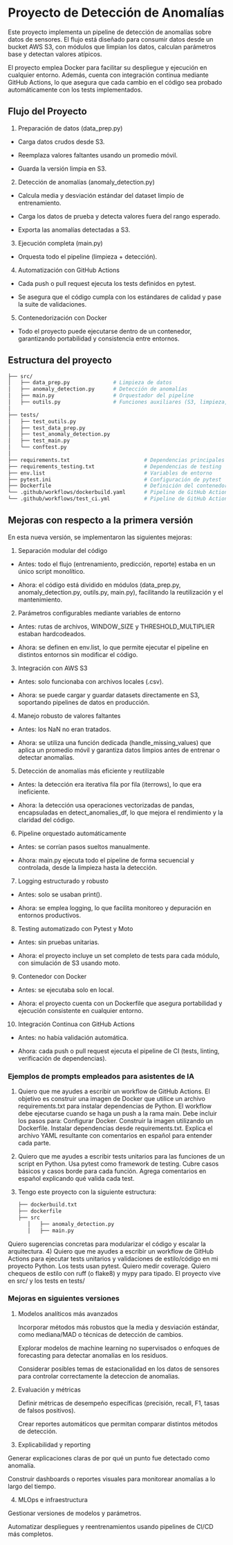 # Proyecto de Detección de Anomalías

Este proyecto implementa un pipeline de detección de anomalías sobre datos de sensores. El flujo está diseñado para consumir datos desde un bucket AWS S3, con módulos que limpian los datos, calculan parámetros base y detectan valores atípicos.

El proyecto emplea Docker para facilitar su despliegue y ejecución en cualquier entorno. Además, cuenta con integración continua mediante GitHub Actions, lo que asegura que cada cambio en el código sea probado automáticamente con los tests implementados.

## Flujo del Proyecto

1. Preparación de datos (data_prep.py)

- Carga datos crudos desde S3.

- Reemplaza valores faltantes usando un promedio móvil.

- Guarda la versión limpia en S3.

2. Detección de anomalías (anomaly_detection.py)

- Calcula media y desviación estándar del dataset limpio de entrenamiento.

- Carga los datos de prueba y detecta valores fuera del rango esperado.

- Exporta las anomalías detectadas a S3.

3. Ejecución completa (main.py)

- Orquesta todo el pipeline (limpieza + detección).

4. Automatización con GitHub Actions

- Cada push o pull request ejecuta los tests definidos en pytest.

- Se asegura que el código cumpla con los estándares de calidad y pase la suite de validaciones.

5. Contenedorización con Docker

- Todo el proyecto puede ejecutarse dentro de un contenedor, garantizando portabilidad y consistencia entre entornos.

## Estructura del proyecto

``` bash
├── src/
│   ├── data_prep.py              # Limpieza de datos
│   ├── anomaly_detection.py      # Detección de anomalías
│   ├── main.py                   # Orquestador del pipeline
│   ├── outils.py                 # Funciones auxiliares (S3, limpieza, guardado)
│
├── tests/
│   ├── test_outils.py
│   ├── test_data_prep.py
│   ├── test_anomaly_detection.py
│   ├── test_main.py
│   └── conftest.py
│
├── requirements.txt                        # Dependencias principales
├── requirements_testing.txt                # Dependencias de testing
├── env.list                                # Variables de entorno
├── pytest.ini                              # Configuración de pytest
├── Dockerfile                              # Definición del contenedor
└── .github/workflows/dockerbuild.yaml      # Pipeline de GitHub Actions
└── .github/workflows/test_ci.yml           # Pipeline de GitHub Actions


```

## Mejoras con respecto a la primera versión

En esta nueva versión, se implementaron las siguientes mejoras:

1. Separación modular del código

- Antes: todo el flujo (entrenamiento, predicción, reporte) estaba en un único script monolítico.

- Ahora: el código está dividido en módulos (data_prep.py, anomaly_detection.py, outils.py, main.py), facilitando la reutilización y el mantenimiento.

2. Parámetros configurables mediante variables de entorno

- Antes: rutas de archivos, WINDOW_SIZE y THRESHOLD_MULTIPLIER estaban hardcodeados.

- Ahora: se definen en env.list, lo que permite ejecutar el pipeline en distintos entornos sin modificar el código.

3. Integración con AWS S3

- Antes: solo funcionaba con archivos locales (.csv).

- Ahora: se puede cargar y guardar datasets directamente en S3, soportando pipelines de datos en producción.

4. Manejo robusto de valores faltantes

- Antes: los NaN no eran tratados.

- Ahora: se utiliza una función dedicada (handle_missing_values) que aplica un promedio móvil y garantiza datos limpios antes de entrenar o detectar anomalías.

5. Detección de anomalías más eficiente y reutilizable

- Antes: la detección era iterativa fila por fila (iterrows), lo que era ineficiente.

- Ahora: la detección usa operaciones vectorizadas de pandas, encapsuladas en detect_anomalies_df, lo que mejora el rendimiento y la claridad del código.

6. Pipeline orquestado automáticamente

- Antes: se corrían pasos sueltos manualmente.

- Ahora: main.py ejecuta todo el pipeline de forma secuencial y controlada, desde la limpieza hasta la detección.

7. Logging estructurado y robusto

- Antes: solo se usaban print().

- Ahora: se emplea logging, lo que facilita monitoreo y depuración en entornos productivos.

8. Testing automatizado con Pytest y Moto

- Antes: sin pruebas unitarias.

- Ahora: el proyecto incluye un set completo de tests para cada módulo, con simulación de S3 usando moto.

9. Contenedor con Docker

- Antes: se ejecutaba solo en local.

- Ahora: el proyecto cuenta con un Dockerfile que asegura portabilidad y ejecución consistente en cualquier entorno.

10. Integración Continua con GitHub Actions

- Antes: no había validación automática.

- Ahora: cada push o pull request ejecuta el pipeline de CI (tests, linting, verificación de dependencias).

### Ejemplos de prompts empleados para asistentes de IA

1) Quiero que me ayudes a escribir un workflow de GitHub Actions.
  El objetivo es construir una imagen de Docker que utilice un archivo requirements.txt para instalar dependencias de Python.
  El workflow debe ejecutarse cuando se haga un push a la rama main.
  Debe incluir los pasos para:
    Configurar Docker.
    Construir la imagen utilizando un Dockerfile.
    Instalar dependencias desde requirements.txt.
    Explica el archivo YAML resultante con comentarios en español para entender cada parte.

2) Quiero que me ayudes a escribir tests unitarios para las funciones de un script en Python.
   Usa pytest como framework de testing.
   Cubre casos básicos y casos borde para cada función.
   Agrega comentarios en español explicando qué valida cada test.

3) Tengo este proyecto con la siguiente estructura:
   ```bash
   ├── dockerbuild.txt
   ├── dockerfile
   ├── src
      │   ├── anomaly_detection.py
      │   ├── main.py

   ```
  Quiero sugerencias concretas para modularizar el código y escalar la arquitectura.
4) Quiero que me ayudes a escribir un workflow de GitHub Actions para ejecutar tests unitarios y validaciones de estilo/código en mi proyecto Python.
    Los tests usan pytest.
    Quiero medir coverage.
    Quiero chequeos de estilo con ruff (o flake8) y mypy para tipado.
    El proyecto vive en src/ y los tests en tests/

### Mejoras en siguientes versiones

1) Modelos analíticos más avanzados

    Incorporar métodos más robustos que la media y desviación estándar, como mediana/MAD o técnicas de detección de cambios.

    Explorar modelos de machine learning no supervisados o enfoques de forecasting para detectar anomalías en los residuos.

    Considerar posibles temas de estacionalidad en los datos de sensores para controlar correctamente la deteccion de anomalias.

3) Evaluación y métricas

   Definir métricas de desempeño específicas (precisión, recall, F1, tasas de falsos positivos).

    Crear reportes automáticos que permitan comparar distintos métodos de detección.

4) Explicabilidad y reporting

  Generar explicaciones claras de por qué un punto fue detectado como anomalía.

  Construir dashboards o reportes visuales para monitorear anomalías a lo largo del tiempo.

4) MLOps e infraestructura

  Gestionar versiones de modelos y parámetros.

  Automatizar despliegues y reentrenamientos usando pipelines de CI/CD más completos.

